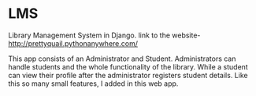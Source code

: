 # LMS
Library Management System in Django. 
link to the website-http://prettyquail.pythonanywhere.com/


This app consists of an Administrator and Student. Administrators can handle students and the whole functionality of the library. 
While a student can view their profile after the administrator registers student details. Like this so many small features, I added in this web app.
